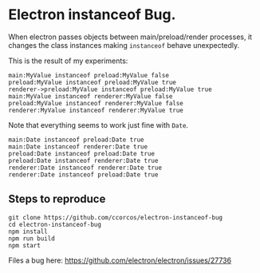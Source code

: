 # Electron instanceof Bug.

When electron passes objects between main/preload/render processes, it changes the class instances making `instanceof` behave unexpectedly.


This is the result of my experiments:
```
main:MyValue instanceof preload:MyValue false
preload:MyValue instanceof preload:MyValue true
renderer->preload:MyValue instanceof preload:MyValue true
main:MyValue instanceof renderer:MyValue false
preload:MyValue instanceof renderer:MyValue false
renderer:MyValue instanceof renderer:MyValue true
```

Note that everything seems to work just fine with `Date`.
```
main:Date instanceof preload:Date true
main:Date instanceof renderer:Date true
preload:Date instanceof preload:Date true
preload:Date instanceof renderer:Date true
renderer:Date instanceof renderer:Date true
renderer:Date instanceof preload:Date true
```

## Steps to reproduce

```
git clone https://github.com/ccorcos/electron-instanceof-bug
cd electron-instanceof-bug
npm install
npm run build
npm start
```

Files a bug here: https://github.com/electron/electron/issues/27736